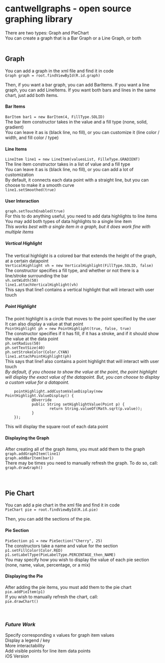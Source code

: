 # cantwellgraphs - open source graphing library

There are two types: Graph and PieChart<br>
You can create a graph that is a Bar Graph or a Line Graph, or both
<br>
<br>
## Graph

You can add a graph in the xml file and find it in code<br>
`Graph graph = root.findViewById(R.id.graph)`

Then, if you want a bar graph, you can add BarItems.  If you want a line graph, you can add LineItems.  If you want both bars and lines in the same chart, just add both items.

#### Bar Items
`BarItem bar1 = new BarItem(4, FillType.SOLID)`<br>
The bar item constructor takes in the value and a fill type (none, solid, gradient)<br>
You can leave it as is (black line, no fill), or you can customize it (line color / width, and fill color / type)<br>

#### Line Items
`LineItem line1 = new LineItem(valuesList, FilleType.GRADIENT)`<br>
The line item constructor takes in a list of value and a fill type<br>
You can leave it as is (black line, no fill), or you can add a lot of customization<br>
By default, it connects each data point with a straight line, but you can choose to make it a smooth curve<br>
`line1.setSmoothed(true)`

#### User Interaction
`graph.setTouchEnabled(true)`<br>
For this to do anything useful, you need to add data highlights to line items<br>
You may add both types of data highlights to a single line item<br>
_This works best with a single item in a graph, but it does work fine with multiple items_<br>

##### Vertical Highlight
The vertical highlight is a colored bar that extends the height of the graph, at a certain datapoint<br>
`VerticalHighlight vh = new VerticalHighlight(FillType.SOLID, false)`<br>
The constructor specifies a fill type, and whether or not there is a line/stroke surrounding the bar<br>
`vh.setWidth(50)`<br>
`line1.attachVerticalHighlight(vh)`<br>
This says that line1 contains a vertical highlight that will interact with user touch

##### Point Highlight
The point highlight is a circle that moves to the point specified by the user<br>
It can also display a value at that point<br>
`PointHighlight ph = new PointHighlight(true, false, true)`<br>
The constructor specifies if it has fill, if it has a stroke, and if it should show the value at the data point<br>
`ph.setRadius(50)`<br>
`ph.setTextSize(40)`<br>
`ph.setStrokeColor(Color.CYAN)`<br>
`line1.attachPointHighlight(ph)`<br>
This says that line1 also contains a point highlight that will interact with user touch<br>
_By default, if you choose to show the value at the point, the point highlight will display the exact value of the datapoint.  But, you can choose to display a custom value for a datapoint._<br>

        pointHighlight.addCustomValueDisplay(new PointHighlight.ValueDisplay() {
                @Override
                public String setHighlightValue(Point p) {
                        return String.valueOf(Math.sqrt(p.value));
                }
        });
        
This will display the square root of each data point

#### Displaying the Graph

After creating all of the graph items, you must add them to the graph<br>
`graph.addGraphItem(line1)`<br>
`graph.addBarItem(bar1)`<br>
There may be times you need to manually refresh the graph.  To do so, call:<br>
`graph.drawGraph()`
<br>
<br>
<br>
## Pie Chart
You can add a pie chart in the xml file and find it in code<br>
`PieChart pie = root.findViewById(R.id.pie)`

Then, you can add the sections of the pie.

#### Pie Section
`PieSection p1 = new PieSection("Cherry", 25)`<br>
The constructors take a name and value for the section<br>
`p1.setFillColor(Color.RED)`<br>
`p1.setLabelType(PieLabelType.PERCENTAGE_then_NAME)`<br>
You may specify how you wish to display the value of each pie section (none, name, value, percentage, or a mix)

#### Displaying the Pie

After adding the pie items, you must add them to the pie chart<br>
`pie.addPieItem(p1)`<br>
If you wish to manually refresh the chart, call:<br>
`pie.drawChart()`
<br>
<br>
<br>
### _Future Work_

Specify corresponding x values for graph item values<br>
Display a legend / key<br>
More interactability<br>
Add visible points for line item data points<br>
iOS Version
